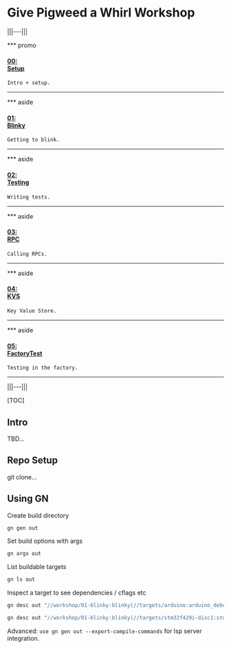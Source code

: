 # Give Pigweed a Whirl Workshop

|||---|||

*** promo
#### [00: <br/> Setup](/workshop/README.md)

`Intro + setup.`
***

*** aside
#### [01: <br/> Blinky](/workshop/01-blinky/README.md)

`Getting to blink.`
***

*** aside
#### [02: <br/> Testing](/workshop/02-string-functions/README.md)

`Writing tests.`
***

*** aside
#### [03: <br/> RPC](/workshop/03-rpc/README.md)

`Calling RPCs.`
***

*** aside
#### [04: <br/> KVS](/workshop/04-kvs/README.md)

`Key Value Store.`
***

*** aside
#### [05: <br/> FactoryTest](/workshop/05-factory-test/README.md)

`Testing in the factory.`
***

|||---|||

[TOC]

## Intro

TBD...

## Repo Setup

git clone...

## Using GN

Create build directory
```sh
gn gen out
```

Set build options with args

```sh
gn args out
```

List buildable targets

```sh
gn ls out
```

Inspect a target to see dependencies / cflags etc

```sh
gn desc out "//workshop/01-blinky:blinky(//targets/arduino:arduino_debug)" --tree
```

```sh
gn desc out "//workshop/01-blinky:blinky(//targets/stm32f429i-disc1:stm32f429i_disc1_debug)" --tree
```

Advanced: `use gn gen out --export-compile-commands` for lsp server integration.
